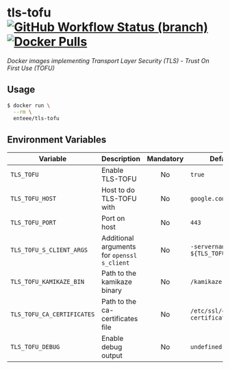 # tls-tofu [![GitHub Workflow Status (branch)](https://img.shields.io/github/workflow/status/Enteee/tls-tofu/Build/master)](https://github.com/Enteee/tls-tofu) [![Docker Pulls](https://img.shields.io/docker/pulls/enteee/tls-tofu)](https://hub.docker.com/r/enteee/tls-tofu)
_Docker images implementing Transport Layer Security (TLS) -  Trust On First Use (TOFU)_

## Usage

```sh
$ docker run \
  --rm \
  enteee/tls-tofu
```

## Environment Variables

| Variable | Description | Mandatory | Default |
| -------- | ----------- | :-------: | ------- |
| `TLS_TOFU` | Enable TLS-TOFU | No | `true` |
| `TLS_TOFU_HOST` | Host to do TLS-TOFU with | No | `google.com` |
| `TLS_TOFU_PORT` | Port on host | No | `443` |
| `TLS_TOFU_S_CLIENT_ARGS` | Additional arguments for `openssl s_client` | No | `-servername ${TLS_TOFU_HOST}` |
| `TLS_TOFU_KAMIKAZE_BIN` | Path to the kamikaze binary | No | `/kamikaze` |
| `TLS_TOFU_CA_CERTIFICATES` | Path to the ca-certificates file | No | `/etc/ssl/certs/ca-certificates.crt` |
| `TLS_TOFU_DEBUG` | Enable debug output | No | `undefined` |

